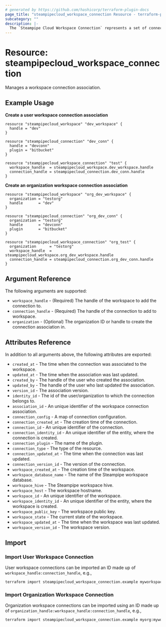 ```yaml
---
# generated by https://github.com/hashicorp/terraform-plugin-docs
page_title: "steampipecloud_workspace_connection Resource - terraform-provider-steampipecloud"
subcategory: ""
description: |-
  The `Steampipe Cloud Workspace Connection` represents a set of connections that are currently attached to the workspace. This resource can be used multiple times with the same connection for non-overlapping workspaces.
---
```


# Resource: steampipecloud_workspace_connection

Manages a workspace connection association.

## Example Usage

**Create a user workspace connection association**

```hcl
resource "steampipecloud_workspace" "dev_workspace" {
  handle = "dev"
}

resource "steampipecloud_connection" "dev_conn" {
  handle = "devconn"
  plugin = "bitbucket"
}

resource "steampipecloud_workspace_connection" "test" {
  workspace_handle  = steampipecloud_workspace.dev_workspace.handle
  connection_handle = steampipecloud_connection.dev_conn.handle
}
```

**Create an organization workspace connection association**

```hcl
resource "steampipecloud_workspace" "org_dev_workspace" {
  organization = "testorg"
  handle       = "dev"
}

resource "steampipecloud_connection" "org_dev_conn" {
  organization = "testorg"
  handle       = "devconn"
  plugin       = "bitbucket"
}

resource "steampipecloud_workspace_connection" "org_test" {
  organization      = "testorg"
  workspace_handle  = steampipecloud_workspace.org_dev_workspace.handle
  connection_handle = steampipecloud_connection.org_dev_conn.handle
}
```

## Argument Reference

The following arguments are supported:

- `workspace_handle` - (Required) The handle of the workspace to add the connection to.
- `connection_handle` - (Required) The handle of the connection to add to workspace.
- `organization` - (Optional) The organization ID or handle to create the connection association in.

## Attributes Reference

In addition to all arguments above, the following attributes are exported:

- `created_at` - The time when the connection was associated to the workspace.
- `updated_at` - The time when the association was last updated.
- `created_by` - The handle of the user who created the association.
- `updated_by` - The handle of the user who last updated the association.
- `version_id` - The association version.
- `identity_id` - The id of the user/organization to which the connection belongs to.
- `association_id` - An unique identifier of the workspace connection association.
- `connection_config` - A map of connection configuration.
- `connection_created_at` - The creation time of the connection.
- `connection_id` - An unique identifier of the connection.
- `connection_identity_id` - An unique identifier of the entity, where the connection is created.
- `connection_plugin` - The name of the plugin.
- `connection_type` - The type of the resource.
- `connection_updated_at` - The time when the connection was last updated.
- `connection_version_id` - The version of the connection.
- `workspace_created_at` - The creation time of the workspace.
- `workspace_database_name` - The name of the Steampipe workspace database.
- `workspace_hive` - The Steampipe workspace hive.
- `workspace_host` - The workspace hostname.
- `workspace_id` - An unique identifier of the workspace.
- `workspace_identity_id` - An unique identifier of the entity, where the workspace is created.
- `workspace_public_key` - The workspace public key.
- `workspace_state` - The current state of the workspace.
- `workspace_updated_at` - The time when the workspace was last updated.
- `workspace_version_id` - The workspace version.

## Import

### Import User Workspace Connection

User workspace connections can be imported an ID made up of `workspace_handle:connection_handle`, e.g.,

```sh
terraform import steampipecloud_workspace_connection.example myworkspace:myconn
```

### Import Organization Workspace Connection

Organization workspace connections can be imported using an ID made up of `organization_handle:workspace_handle:connection_handle`, e.g.,

```sh
terraform import steampipecloud_workspace_connection.example myorg:myworkspace:myconn
```
